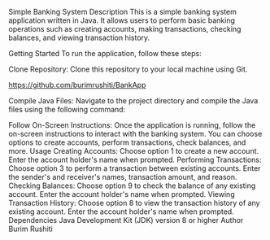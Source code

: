 Simple Banking System
Description
This is a simple banking system application written in Java. It allows users to perform basic banking operations such as creating accounts, making transactions, checking balances, and viewing transaction history.

Getting Started
To run the application, follow these steps:

Clone Repository: Clone this repository to your local machine using Git.

https://github.com/burimrushiti/BankApp

Compile Java Files: Navigate to the project directory and compile the Java files using the following command:

Follow On-Screen Instructions: Once the application is running, follow the on-screen instructions to interact with the banking system. You can choose options to create accounts, perform transactions, check balances, and more.
Usage
Creating Accounts: Choose option 1 to create a new account. Enter the account holder's name when prompted.
Performing Transactions: Choose option 3 to perform a transaction between existing accounts. Enter the sender's and receiver's names, transaction amount, and reason.
Checking Balances: Choose option 9 to check the balance of any existing account. Enter the account holder's name when prompted.
Viewing Transaction History: Choose option 8 to view the transaction history of any existing account. Enter the account holder's name when prompted.
Dependencies
Java Development Kit (JDK) version 8 or higher
Author
Burim Rushiti

